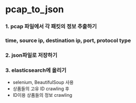 # pcap_to_json

### 1. pcap 파일에서 각 패킷의 정보 추출하기
### time, source ip, destination ip, port, protocol type
### 2. json파일로 저장하기
### 3. elasticsearch에 올리기

+ selenium, BeautifulSoup 사용
+ 상품들의 고유 ID crawling 후
+ ID이용 상품들의 정보 crawling
